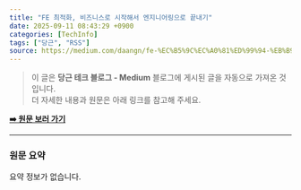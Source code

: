 ```yaml
---
title: "FE 최적화, 비즈니스로 시작해서 엔지니어링으로 끝내기"
date: 2025-09-11 08:43:29 +0900
categories: [TechInfo]
tags: ["당근", "RSS"]
source: https://medium.com/daangn/fe-%EC%B5%9C%EC%A0%81%ED%99%94-%EB%B9%84%EC%A6%88%EB%8B%88%EC%8A%A4%EB%A1%9C-%EC%8B%9C%EC%9E%91%ED%95%B4%EC%84%9C-%EC%97%94%EC%A7%80%EB%8B%88%EC%96%B4%EB%A7%81%EC%9C%BC%EB%A1%9C-%EB%81%9D%EB%82%B4%EA%B8%B0-75029185363e?source=rss----4505f82a2dbd---4
---
```

> 이 글은 **당근 테크 블로그 - Medium** 블로그에 게시된 글을 자동으로 가져온 것입니다. <br>
> 더 자세한 내용과 원문은 아래 링크를 참고해 주세요.

[**➡️ 원문 보러 가기**](https://medium.com/daangn/fe-%EC%B5%9C%EC%A0%81%ED%99%94-%EB%B9%84%EC%A6%88%EB%8B%88%EC%8A%A4%EB%A1%9C-%EC%8B%9C%EC%9E%91%ED%95%B4%EC%84%9C-%EC%97%94%EC%A7%80%EB%8B%88%EC%96%B4%EB%A7%81%EC%9C%BC%EB%A1%9C-%EB%81%9D%EB%82%B4%EA%B8%B0-75029185363e?source=rss----4505f82a2dbd---4)

---

### 원문 요약
요약 정보가 없습니다.
